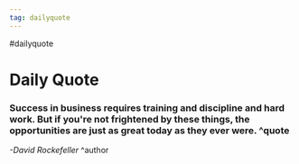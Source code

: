 ```yaml
---
tag: dailyquote
---
```


#dailyquote

# Daily Quote

### Success in business requires training and discipline and hard work. But if you're not frightened by these things, the opportunities are just as great today as they ever were. ^quote
*-David Rockefeller* ^author
